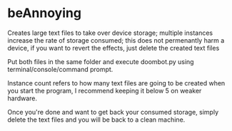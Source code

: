 # beAnnoying
Creates large text files to take over device storage; multiple instances increase the rate of storage consumed; this does not permenantly harm a device, if you want to revert the effects, just delete the created text files 


Put both files in the same folder and execute doombot.py using terminal/console/command prompt. 

Instance count refers to how many text files are going to be created when you start the program, I recommend keeping it below 5 on weaker hardware. 

Once you're done and want to get back your consumed storage, simply delete the text files and you will be back to a clean machine. 
